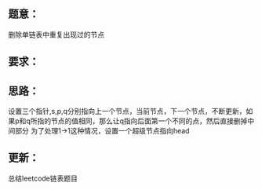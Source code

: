 ## 题意：
删除单链表中重复出现过的节点

## 要求：


## 思路：
设置三个指针,s,p,q分别指向上一个节点，当前节点，下一个节点，不断更新，如果p和q所指的节点的值相同，那么让q指向后面第一个不同的点，然后直接删掉中间部分
为了处理1->1这种情况，设置一个超级节点指向head

## 更新：
总结leetcode链表题目

